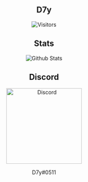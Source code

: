 
<h2 align="center">D7y</h2>

<p align="center">
  <img alt="Visitors" src="https://visitor-badge.laobi.icu/badge?page_id=D7y1.D7y1">
</p>



<h2 align="center">Stats</h2>

<p align="center">
  <img alt="Github Stats" src="https://github-readme-stats.vercel.app/api?username=D7y1&show_icons=true&theme=monokai">
</p>

<h2 align="center">Discord</h2>

<p align="center">
  <img alt="Discord" src="https://brandslogos.com/wp-content/uploads/thumbs/discord-logo-vector.svg" width="200" height="200">
  <p align="center">D7y#0511</p>
</p>



 
